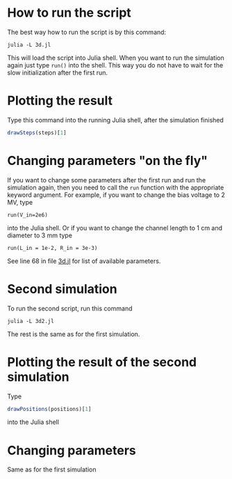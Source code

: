 # How to run the script

The best way how to run the script is by this command:
```
julia -L 3d.jl
```

This will load the script into Julia shell. When you want to run the simulation again just type `run()` into the shell. This way you do not have to wait for the slow initialization after the first run.

# Plotting the result
Type this command into the running Julia shell, after the simulation finished

```julia
drawSteps(steps)[1]
```

# Changing parameters "on the fly"
If you want to change some parameters after the first run and run the simulation again, then you need to call the `run` function with the appropriate keyword argument. For example, if you want to change the bias voltage to 2 MV, type

```
run(V_in=2e6)
``` 
into the Julia shell. Or if you want to change the channel length to 1 cm and diameter to 3 mm type

```
run(L_in = 1e-2, R_in = 3e-3)
``` 

See line 68 in file [3d.jl](3d.jl) for list of available parameters.

# Second simulation
To run the second script, run this command
```
julia -L 3d2.jl
```

The rest is the same as for the first simulation.

# Plotting the result of the second simulation
Type 
```julia
drawPositions(positions)[1]
```
into the Julia shell

# Changing parameters
Same as for the first simulation